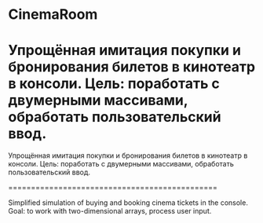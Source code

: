 # CinemaRoom
Упрощённая имитация покупки и бронирования билетов в кинотеатр в консоли. Цель: поработать с двумерными массивами, обработать пользовательский ввод.
==============================================
Упрощённая имитация покупки и бронирования билетов в кинотеатр в консоли. Цель: поработать с двумерными массивами, обработать пользовательский ввод.

==============================================

Simplified simulation of buying and booking cinema tickets in the console. Goal: to work with two-dimensional arrays, process user input.
